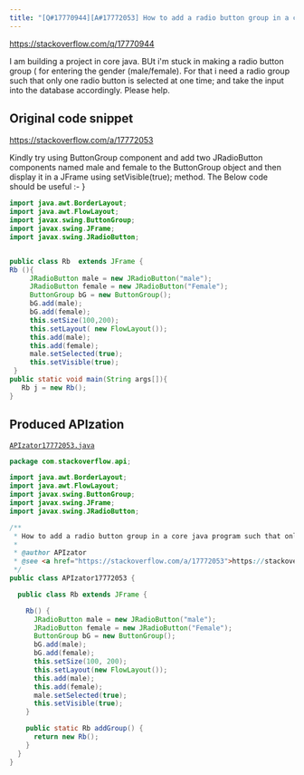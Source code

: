 ```yaml
---
title: "[Q#17770944][A#17772053] How to add a radio button group in a core java program such that only one radio button is selected at one time?"
---
```


https://stackoverflow.com/q/17770944

I am building a project in core java. BUt i'm stuck in making a radio button group ( for entering the gender (male/female). For that i need a radio group such that only one radio button is selected at one time; and take the input into the database accordingly. Please help.



## Original code snippet

https://stackoverflow.com/a/17772053

Kindly try using ButtonGroup component and add two JRadioButton components named male and female to the ButtonGroup object and then display it in a JFrame using setVisible(true); method.
The Below code should be useful :-
}

```java
import java.awt.BorderLayout;
import java.awt.FlowLayout;
import javax.swing.ButtonGroup;
import javax.swing.JFrame;
import javax.swing.JRadioButton;


public class Rb  extends JFrame {
Rb (){
     JRadioButton male = new JRadioButton("male");
     JRadioButton female = new JRadioButton("Female");
     ButtonGroup bG = new ButtonGroup();
     bG.add(male);
     bG.add(female);
     this.setSize(100,200);
     this.setLayout( new FlowLayout());
     this.add(male);
     this.add(female);
     male.setSelected(true);
     this.setVisible(true);
 }
public static void main(String args[]){
   Rb j = new Rb();
}
```

## Produced APIzation

[`APIzator17772053.java`](/data/search/java/APIzator17772053.java)

```java
package com.stackoverflow.api;

import java.awt.BorderLayout;
import java.awt.FlowLayout;
import javax.swing.ButtonGroup;
import javax.swing.JFrame;
import javax.swing.JRadioButton;

/**
 * How to add a radio button group in a core java program such that only one radio button is selected at one time?
 *
 * @author APIzator
 * @see <a href="https://stackoverflow.com/a/17772053">https://stackoverflow.com/a/17772053</a>
 */
public class APIzator17772053 {

  public class Rb extends JFrame {

    Rb() {
      JRadioButton male = new JRadioButton("male");
      JRadioButton female = new JRadioButton("Female");
      ButtonGroup bG = new ButtonGroup();
      bG.add(male);
      bG.add(female);
      this.setSize(100, 200);
      this.setLayout(new FlowLayout());
      this.add(male);
      this.add(female);
      male.setSelected(true);
      this.setVisible(true);
    }

    public static Rb addGroup() {
      return new Rb();
    }
  }
}
```